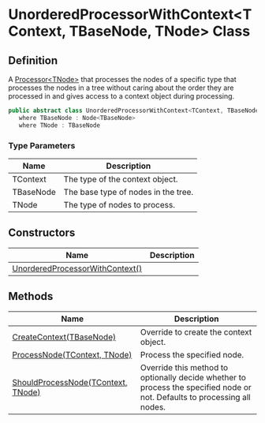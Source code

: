 # UnorderedProcessorWithContext&lt;TContext, TBaseNode, TNode&gt; Class
## Definition

A [Processor&lt;TNode&gt;](MrKWatkins.Ast.Processing.Processor-1.md) that processes the nodes of a specific type that processes the nodes in a tree without caring about the order they are processed in and gives access to a context object during processing.

```c#
public abstract class UnorderedProcessorWithContext<TContext, TBaseNode, TNode> : Processor<TBaseNode>
   where TBaseNode : Node<TBaseNode>
   where TNode : TBaseNode
```

### Type Parameters

| Name | Description |
| ---- | ----------- |
| TContext | The type of the context object. |
| TBaseNode | The base type of nodes in the tree. |
| TNode | The type of nodes to process. |

## Constructors

| Name | Description |
| ---- | ----------- |
| [UnorderedProcessorWithContext()](MrKWatkins.Ast.Processing.UnorderedProcessorWithContext-3.-ctor.md) |  |

## Methods

| Name | Description |
| ---- | ----------- |
| [CreateContext(TBaseNode)](MrKWatkins.Ast.Processing.UnorderedProcessorWithContext-3.CreateContext.md) | Override to create the context object. |
| [ProcessNode(TContext, TNode)](MrKWatkins.Ast.Processing.UnorderedProcessorWithContext-3.ProcessNode.md) | Process the specified node. |
| [ShouldProcessNode(TContext, TNode)](MrKWatkins.Ast.Processing.UnorderedProcessorWithContext-3.ShouldProcessNode.md) | Override this method to optionally decide whether to process the specified node or not. Defaults to processing all nodes. |

